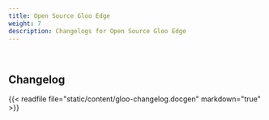 ```yaml
---
title: Open Source Gloo Edge
weight: 7
description: Changelogs for Open Source Gloo Edge
---
```


<br>

## Changelog
{{< readfile file="static/content/gloo-changelog.docgen" markdown="true" >}}
